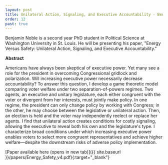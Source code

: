 ```yaml
---
layout: post
title: Unilateral Action, Signaling, and Executive Accountability - Benjamin Noble (WUSTL Political Science)
order: 12
past: true
---
```


Benjamin Noble is a second year PhD student in Political Science at Washington University in St. Louis.
He will be presenting his paper, "Energy Versus Safety: Unilateral Action, Signaling, and Executive Accountability."


**Abstract**

Americans have always been skeptical of executive power.
Yet many see a role for the president in overcoming Congressional gridlock and polarization.
Will increasing executive power necessarily decrease accountability?
To answer this question, I develop a game theoretic model comparing voter welfare under two separation-of-powers regimes.
Two agents, an executive and unitary legislature, each either congruent with the voter or divergent from her interests, must jointly make policy.
In one regime, the president can only change policy by working with Congress; in the other, he may choose between the legislative or unilateral action.
Then, an election is held and the voter may independently reelect or replace her agents.
I find that unilateral action creates conditions for costly signaling, allowing the executive to reveal both his own and the legislature's type.
I characterize broad conditions under which increasing executive power enables voters to select more congruent representatives and achieve higher welfare—despite the downstream risks of adverse policy implementation.

[Paper available here (opens in new tab)]({{ site.baseurl }}/papers/Energy_Safety_v4.pdf){:target="_blank"}
